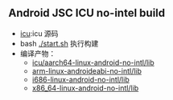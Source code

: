 ## Android JSC ICU no-intel build
+ [icu](icu):icu 源码
+ bash [./start.sh](start.sh) 执行构建
+ 编译产物：
  + [icu/aarch64-linux-android-no-intl/lib](icu/aarch64-linux-android-no-intl/lib)
  + [arm-linux-androideabi-no-intl/lib](icu/arm-linux-androideabi-no-intl/lib)
  + [i686-linux-android-no-intl/lib](icu/i686-linux-android-no-intl/lib)
  + [x86_64-linux-android-no-intl/lib](icu/x86_64-linux-android-no-intl/lib)
